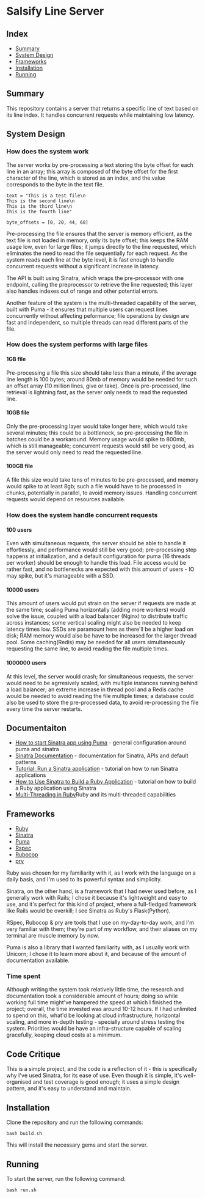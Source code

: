 # Salsify Line Server

## Index
- [Summary](#summary)
- [System Design](#system-design)
- [Frameworks](#frameworks)
- [Installation](#installation)
- [Running](#running)

## Summary
This repository contains a server that returns a specific line of text based on its line index. It handles concurrent requests while maintaining low latency.

## System Design
### How does the system work
The server works by pre-processing a text storing the byte offset for each line in an array; this array is composed of the byte offset for the first character of the line, which is stored as an index, and the value corresponds to the byte in the text file. 

```
text = "This is a test file\n
This is the second line\n
This is the third line\n
This is the fourth line"

byte_offsets = [0, 20, 44, 68]
```

Pre-processing the file ensures that the server is memory efficient, as the text file is not loaded in memory, only its byte offset; this keeps the RAM usage low, even for large files; it jumps directly to the line requested, which eliminates the need to read the file sequentially for each request. 
As the system reads each line at the byte level, it is fast enough to handle concurrent requests without a significant increase in latency.

The API is built using Sinatra, which wraps the pre-processor with one endpoint, calling the preprocessor to retrieve the line requested; this layer also handles indexes out of range and other potential errors.

Another feature of the system is the multi-threaded capability of the server, built with Puma - it ensures that multiple users can request lines concurrently without affecting peformance; file operations by design are fast and independent, so multiple threads can read different parts of the file.

### How does the system performs with large files
#### 1GB file
Pre-processing a file this size should take less than a minute, if the average line length is 100 bytes; around 80mb of memory would be needed for such an offset array (10 million lines, give or take). Once is pre-processed, line retrieval is lightning fast, as the server only needs to read the requested line.
#### 10GB file
Only the pre-processing layer would take longer here, which would take several minutes; this could be a bottleneck, so pre-processing the file in batches could be a workaround. Memory usage would spike to 800mb, which is still manageable; concurrent requests would still be very good, as the server would only need to read the requested line.
#### 100GB file
A file this size would take tens of minutes to be pre-processed, and memory would spike to at least 8gb; such a file would have to be processed in chunks, potentially in parallel, to avoid memory issues. Handling concurrent requests would depend on resources available.

### How does the system handle concurrent requests
#### 100 users
Even with simultaneous requests, the server should be able to handle it effortlessly, and performance would still be very good; pre-processing step happens at initialization, and a default configuration for puma (16 threads per worker) should be enough to handle this load. File access would be rather fast, and no bottlenecks are expected with this amount of users - IO may spike, but it's manageable with a SSD.
#### 10000 users
This amount of users would put strain on the server if requests are made at the same time; scaling Puma horizontally (adding more workers) would solve the issue, coupled with a load balancer (Nginx) to distribute traffic across instances; some vertical scaling might also be needed to keep latency times low. SSDs are paramount here as there'll be a higher load on disk; RAM memory would also be have to be increased for the larger thread pool.
Some caching(Redis) may be needed for all users simultaneously requesting the same line, to avoid reading the file multiple times.
#### 1000000 users
At this level, the server would crash; for simultaneous requests, the server would need to be agrresively scaled, with multiple instances running behind a load balancer; an extreme increase in thread pool and a Redis cache would be needed to avoid reading the file multiple times; a database could also be used to store the pre-processed data, to avoid re-processing the file every time the server restarts.

## Documentaiton
- [How to start Sinatra app using Puma](https://www.lounge.se/SinatraRackPuma) - general configuration around puma and sinatra
- [Sinatra Documentation](http://sinatrarb.com/intro.html) - documentation for Sinatra, APIs and default patterns
- [Tutorial: Run a Sinatra application](https://www.jetbrains.com/help/ruby/sinatra.html) - tutorial on how to run Sinatra applications
- [How to Use Sinatra to Build a Ruby Application](https://blog.appsignal.com/2023/05/31/how-to-use-sinatra-to-build-a-ruby-application.html) - tutorial on how to build a Ruby application using Sinatra
- [Multi-Threading in Ruby](https://wesleydavis.medium.com/multi-threading-in-ruby-1c075f4c7410)Ruby and its multi-threaded capabilities

## Frameworks
- [Ruby](https://www.ruby-lang.org/)
- [Sinatra](http://sinatrarb.com/)
- [Puma](https://puma.io/)
- [Rspec](https://rspec.info/)
- [Rubocop](https://rubocop.org/)
- [pry](https://pry.github.io/)

Ruby was chosen for my familiarity with it, as I work with the language on a daily basis, and I'm used to its powerful syntax and simplicity.

Sinatra, on the other hand, is a framework that I had never used before, as I generally work with Rails; I chose it because it's lightweight and easy to use, and it's perfect for this kind of project, where a full-fledged framework like Rails would be overkill; I see Sinatra as Ruby's Flask(Python).

RSpec, Rubocop & pry are tools that I use on my-day-to-day work, and I'm very familiar with them; they're part of my workflow, and their aliases on my terminal are muscle memory by now.

Puma is also a library that I wanted familiarity with, as I usually work with Unicorn; I chose it to learn more about it, and because of the amount of documentation available.

### Time spent
Although writing the system took relatively little time, the research and documentation took a considerable amount of hours; doing so while working full time might've hampered the speed at which I finished the project; overall, the time invested was around 10-12 hours.
If I had unlimited to spend on this, what'd be looking at cloud infrastructure, horizontal scaling, and more in-depth testing - specially around stress testing the system. Priorities would be have an infra-structure capable of scaling gracefully, keeping cloud costs at a minimum.

## Code Critique
This is a simple project, and the code is a reflection of it - this is specifically why I've used Sinatra, for its ease of use. Even though it is simple, it's well-organised and test coverage is good enough; it uses a simple design pattern, and it's easy to understand and maintain. 

## Installation
Clone the repository and run the following commands:
```
bash build.sh
```

This will install the necessary gems and start the server.

## Running
To start the server, run the following command:
```
bash run.sh
```